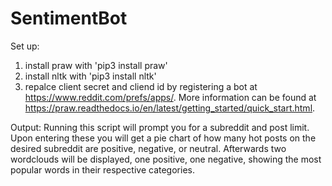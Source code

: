 # SentimentBot
Set up:
1) install praw with 'pip3 install praw'
2) install nltk with 'pip3 install nltk'
3) repalce client secret and cliend id by registering a bot at https://www.reddit.com/prefs/apps/.
More information can be found at https://praw.readthedocs.io/en/latest/getting_started/quick_start.html.

Output:
Running this script will prompt you for a subreddit and post limit. Upon entering these you will get a pie chart of how many hot posts on the desired subreddit are positive, negative, or neutral. Afterwards two wordclouds will be displayed, one positive, one negative, showing the most popular words in their respective categories.
